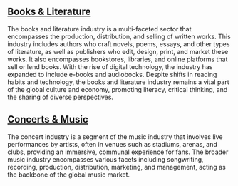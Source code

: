 ## [Books & Literature](books_and_literature.md)

The books and literature industry is a multi-faceted sector that encompasses the production, distribution, and selling of written works. This industry includes authors who craft novels, poems, essays, and other types of literature, as well as publishers who edit, design, print, and market these works. It also encompasses bookstores, libraries, and online platforms that sell or lend books. With the rise of digital technology, the industry has expanded to include e-books and audiobooks. Despite shifts in reading habits and technology, the books and literature industry remains a vital part of the global culture and economy, promoting literacy, critical thinking, and the sharing of diverse perspectives.

## [Concerts & Music](concerts_and_music.md)

The concert industry is a segment of the music industry that involves live performances by artists, often in venues such as stadiums, arenas, and clubs, providing an immersive, communal experience for fans. The broader music industry encompasses various facets including songwriting, recording, production, distribution, marketing, and management, acting as the backbone of the global music market.
